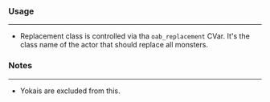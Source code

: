### Usage
---
- Replacement class is controlled via tha `oab_replacement` CVar. It's the class name of the actor that should replace all monsters.

### Notes
---
- Yokais are excluded from this.